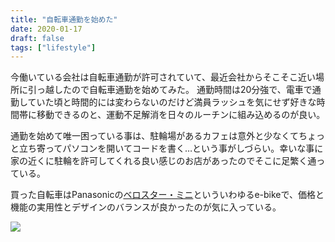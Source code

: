 ```yaml
---
title: "自転車通勤を始めた"
date: 2020-01-17
draft: false
tags: ["lifestyle"]
---
```


今働いている会社は自転車通勤が許可されていて、最近会社からそこそこ近い場所に引っ越したので自転車通勤を始めてみた。
通勤時間は20分強で、電車で通勤していた頃と時間的には変わらないのだけど満員ラッシュを気にせず好きな時間帯に移動できるのと、運動不足解消を日々のルーチンに組み込めるのが良い。

通勤を始めて唯一困っている事は、駐輪場があるカフェは意外と少なくてちょっと立ち寄ってパソコンを開いてコードを書く…という事がしづらい。幸いな事に家の近くに駐輪を許可してくれる良い感じのお店があったのでそこに足繁く通っている。

買った自転車はPanasonicの[ベロスター・ミニ](http://cycle.panasonic.jp/products/elvsmini/)といういわゆるe-bikeで、価格と機能の実用性とデザインのバランスが良かったのが気に入っている。

![](https://cycle.panasonic.com/products/elvsmini/img/img_product_02_2.jpg)
